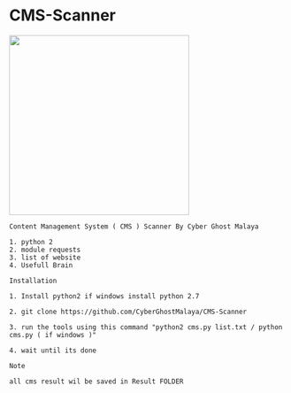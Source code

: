 # CMS-Scanner
<img src="https://github.com/CyberGhostMalaya/CMS-Scanner/blob/main/2022-06-01%2021-52-26.mp4" height="325px">

```
Content Management System ( CMS ) Scanner By Cyber Ghost Malaya

1. python 2
2. module requests
3. list of website
4. Usefull Brain

Installation

1. Install python2 if windows install python 2.7

2. git clone https://github.com/CyberGhostMalaya/CMS-Scanner

3. run the tools using this command "python2 cms.py list.txt / python cms.py ( if windows )"

4. wait until its done 

Note 

all cms result wil be saved in Result FOLDER
```
